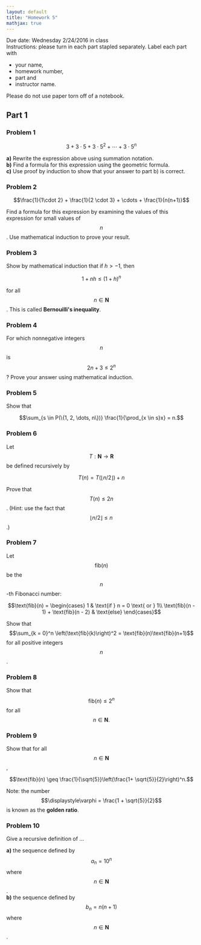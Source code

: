 ```yaml
---
layout: default
title: "Homework 5"
mathjax: true
---
```


Due date: Wednesday 2/24/2016 in class  
Instructions: please turn in each part stapled separately. Label each part with

* your name,
* homework number,
* part and
* instructor name.

Please do not use paper torn off of a notebook.

## Part 1


### Problem 1

$$3 + 3 \cdot 5 + 3 \cdot 5^2 + \cdots + 3 \cdot 5^n$$

__a)__ Rewrite the expression above using summation notation.  
__b)__ Find a formula for this expression using the geometric formula.  
__c)__ Use proof by induction to show that your answer to part b) is correct.

### Problem 2

$$\frac{1}{1\cdot 2} + \frac{1}{2 \cdot 3} + \cdots + \frac{1}{n(n+1)}$$

Find a formula for this expression by examining the values of this expression for small values of $$n$$. Use mathematical induction to prove your result.

### Problem 3

Show by mathematical induction that if $h > -1$, then

$$1 + nh \leq (1+h)^n$$

for all $$n \in \mathbf{N}$$. This is called __Bernouilli's inequality__.

### Problem 4

For which nonnegative integers $$n$$ is $$2n + 3 \leq 2^n$$? Prove your answer using mathematical induction.

### Problem 5


Show that

$$\sum_{s \in P(\{1, 2, \dots, n\})} \frac{1}{\prod_{x \in s}x} = n.$$


### Problem 6

Let $$T: \mathbf{N} \to \mathbf{R}$$ be defined recursively by

$$T(n) = T(\lfloor n/2\rfloor) + n$$

Prove that $$T(n) \leq 2n$$. (Hint: use the fact that $$\lfloor n/2 \rfloor \leq n$$.)

### Problem 7

Let $$\text{fib}(n)$$ be the $$n$$-th Fibonacci number:

$$\text{fib}(n) = \begin{cases}
1 & \text{if } n = 0 \text{ or } 1\\
\text{fib}(n - 1) + \text{fib}(n - 2) & \text{else}
\end{cases}$$

Show that $$\sum_{k = 0}^n \left(\text{fib}(k)\right)^2 = \text{fib}(n)\text{fib}(n+1)$$ for all positive integers $$n$$.  

### Problem 8

Show that $$\text{fib}(n) \leq 2^n$$ for all $$n \in \mathbf{N}.$$  

### Problem 9

Show that for all $$n \in \mathbf{N}$$,

$$\text{fib}(n) \geq \frac{1}{\sqrt{5}}\left(\frac{1+ \sqrt{5}}{2}\right)^n.$$

Note: the number $$\displaystyle\varphi = \frac{1 + \sqrt{5}}{2}$$ is known as the __golden ratio__.

### Problem 10

Give a recursive definition of ...

__a)__ the sequence defined by $$a_n = 10^n$$ where $$n \in \mathbf{N}$$.  
__b)__ the sequence defined by $$b_n = n(n+1)$$ where $$n \in \mathbf{N}$$.  

